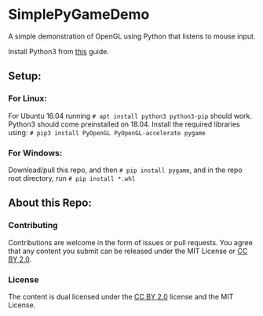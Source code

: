 # SimplePyGameDemo
A simple demonstration of OpenGL using Python that listens to mouse input. 

Install Python3 from [this](https://realpython.com/installing-python/) guide.

## Setup:
### For Linux:
For Ubuntu 16.04 running `# apt install python3 python3-pip` should work. Python3 should come preinstalled on 18.04.
Install the required libraries using:
`# pip3 install PyOpenGL PyOpenGL-accelerate pygame`

### For Windows:
Download/pull this repo, and then 
`# pip install pygame`, and in the repo root directory, run
`# pip install *.whl`

## About this Repo:

### Contributing
Contributions are welcome in the form of issues or pull requests. You agree that any content you submit can be released under the MIT License or [CC BY 2.0](https://creativecommons.org/licenses/by/2.0/).

### License
The content is dual licensed under the [CC BY 2.0](https://creativecommons.org/licenses/by/2.0/) license and the MIT License.

~~~
